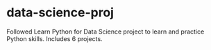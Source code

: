 # data-science-proj
Followed Learn Python for Data Science project to learn and practice Python skills. Includes 6 projects.
